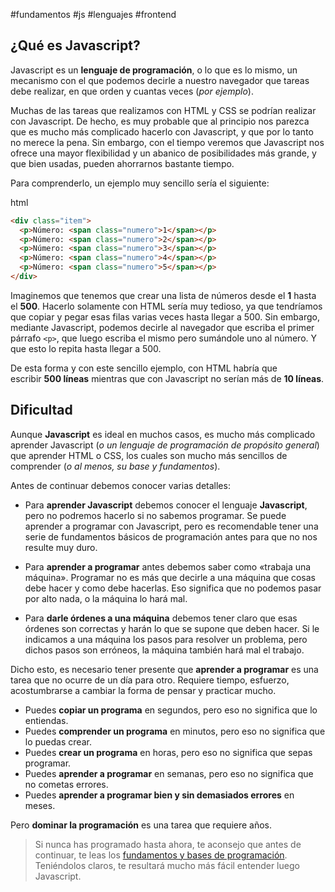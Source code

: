 #fundamentos #js #lenguajes #frontend

## ¿Qué es Javascript?
Javascript es un **lenguaje de programación**, o lo que es lo mismo, un mecanismo con el que podemos decirle a nuestro navegador que tareas debe realizar, en que orden y cuantas veces (_por ejemplo_).

Muchas de las tareas que realizamos con HTML y CSS se podrían realizar con Javascript. De hecho, es muy probable que al principio nos parezca que es mucho más complicado hacerlo con Javascript, y que por lo tanto no merece la pena. Sin embargo, con el tiempo veremos que Javascript nos ofrece una mayor flexibilidad y un abanico de posibilidades más grande, y que bien usadas, pueden ahorrarnos bastante tiempo.

Para comprenderlo, un ejemplo muy sencillo sería el siguiente:

html

```html
<div class="item">
  <p>Número: <span class="numero">1</span></p>
  <p>Número: <span class="numero">2</span></p>
  <p>Número: <span class="numero">3</span></p>
  <p>Número: <span class="numero">4</span></p>
  <p>Número: <span class="numero">5</span></p>
</div>
```

Imaginemos que tenemos que crear una lista de números desde el **1** hasta el **500**. Hacerlo solamente con HTML sería muy tedioso, ya que tendríamos que copiar y pegar esas filas varias veces hasta llegar a 500. Sin embargo, mediante Javascript, podemos decirle al navegador que escriba el primer párrafo `<p>`, que luego escriba el mismo pero sumándole uno al número. Y que esto lo repita hasta llegar a 500.

De esta forma y con este sencillo ejemplo, con HTML habría que escribir **500 líneas** mientras que con Javascript no serían más de **10 líneas**.

## Dificultad
Aunque **Javascript** es ideal en muchos casos, es mucho más complicado aprender Javascript (_o un lenguaje de programación de propósito general_) que aprender HTML o CSS, los cuales son mucho más sencillos de comprender (_o al menos, su base y fundamentos_).

Antes de continuar debemos conocer varias detalles:

- Para **aprender Javascript** debemos conocer el lenguaje **Javascript**, pero no podremos hacerlo si no sabemos programar. Se puede aprender a programar con Javascript, pero es recomendable tener una serie de fundamentos básicos de programación antes para que no nos resulte muy duro.
    
- Para **aprender a programar** antes debemos saber como «trabaja una máquina». Programar no es más que decirle a una máquina que cosas debe hacer y como debe hacerlas. Eso significa que no podemos pasar por alto nada, o la máquina lo hará mal.
    
- Para **darle órdenes a una máquina** debemos tener claro que esas órdenes son correctas y harán lo que se supone que deben hacer. Si le indicamos a una máquina los pasos para resolver un problema, pero dichos pasos son erróneos, la máquina también hará mal el trabajo.
    

Dicho esto, es necesario tener presente que **aprender a programar** es una tarea que no ocurre de un día para otro. Requiere tiempo, esfuerzo, acostumbrarse a cambiar la forma de pensar y practicar mucho.

- Puedes **copiar un programa** en segundos, pero eso no significa que lo entiendas.
- Puedes **comprender un programa** en minutos, pero eso no significa que lo puedas crear.
- Puedes **crear un programa** en horas, pero eso no significa que sepas programar.
- Puedes **aprender a programar** en semanas, pero eso no significa que no cometas errores.
- Puedes **aprender a programar bien y sin demasiados errores** en meses.

Pero **dominar la programación** es una tarea que requiere años.

> Si nunca has programado hasta ahora, te aconsejo que antes de continuar, te leas los [fundamentos y bases de programación](https://lenguajejs.com/fundamentos/). Teniéndolos claros, te resultará mucho más fácil entender luego Javascript.
